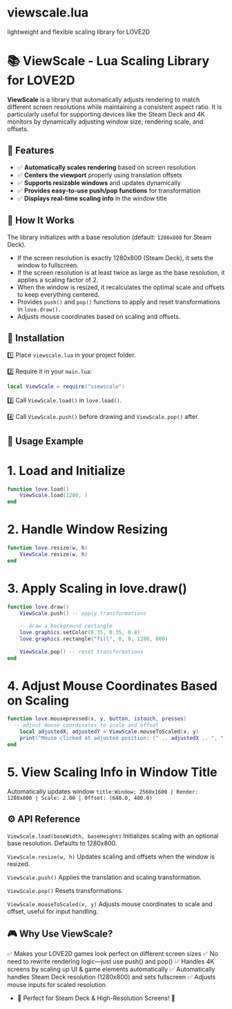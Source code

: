 # viewscale.lua
lightweight and flexible scaling library for LOVE2D


# 📚 ViewScale - Lua Scaling Library for LOVE2D

**ViewScale** is a library that automatically adjusts rendering to match different screen resolutions while maintaining a consistent aspect ratio. It is particularly useful for supporting devices like the Steam Deck and 4K monitors by dynamically adjusting window size, rendering scale, and offsets.

## 🌟 Features

- ✅ **Automatically scales rendering** based on screen resolution
- ✅ **Centers the viewport** properly using translation offsets
- ✅ **Supports resizable windows** and updates dynamically
- ✅ **Provides easy-to-use push/pop functions** for transformation
- ✅ **Displays real-time scaling info** in the window title

## 📌 How It Works

The library initializes with a base resolution (default: `1280x800` for Steam Deck).
- If the screen resolution is exactly 1280x800 (Steam Deck), it sets the window to fullscreen.
- If the screen resolution is at least twice as large as the base resolution, it applies a scaling factor of 2.
- When the window is resized, it recalculates the optimal scale and offsets to keep everything centered.
- Provides `push()` and `pop()` functions to apply and reset transformations in `love.draw()`.
- Adjusts mouse coordinates based on scaling and offsets.

## 🚀 Installation

1️⃣ Place `viewscale.lua` in your project folder.

2️⃣ Require it in your `main.lua`:

```lua
local ViewScale = require("viewscale")
```

3️⃣ Call `ViewScale.load()` in `love.load()`.

4️⃣ Call `ViewScale.push()` before drawing and `ViewScale.pop()` after.

## 📝 Usage Example

# 1. Load and Initialize

```lua
function love.load()
    ViewScale.load(1280, )
end
```

# 2. Handle Window Resizing

```lua
function love.resize(w, h)
    ViewScale.resize(w, h)
end
```

# 3. Apply Scaling in **love.draw()**

```lua
function love.draw()
    ViewScale.push() -- apply transformations
    
    -- draw a background rectangle
    love.graphics.setColor(0.35, 0.35, 0.8)
    love.graphics.rectangle("fill", 0, 0, 1280, 800)
    
    ViewScale.pop() -- reset transformations
end
```

# 4. Adjust Mouse Coordinates Based on Scaling
```lua
function love.mousepressed(x, y, button, istouch, presses)
  -- adjust mouse coordinates to scale and offset
    local adjustedX, adjustedY = ViewScale.mouseToScaled(x, y)
    print("Mouse clicked at adjusted position: (" .. adjustedX .. ", " .. adjustedY .. ")")
end
```

# 5. View Scaling Info in Window Title

Automatically updates window `title:Window: 2560x1600 | Render: 1280x800 | Scale: 2.00 | Offset: (640.0, 480.0)`

## ⚙️ API Reference

`ViewScale.load(baseWidth, baseHeight)`
Initializes scaling with an optional base resolution. Defaults to 1280x800.

`ViewScale.resize(w, h)`
Updates scaling and offsets when the window is resized.

`ViewScale.push()`
Applies the translation and scaling transformation.

`ViewScale.pop()`
Resets transformations.

`ViewScale.mouseToScaled(x, y)`
Adjusts mouse coordinates to scale and offset, useful for input handling.

## 🎮 Why Use ViewScale?

✅ Makes your LOVE2D games look perfect on different screen sizes
✅ No need to rewrite rendering logic—just use push() and pop()
✅ Handles 4K screens by scaling up UI & game elements automatically
✅ Automatically handles Steam Deck resolution (1280x800) and sets fullscreen
✅ Adjusts mouse inputs for scaled resolution

* 🎯 Perfect for Steam Deck & High-Resolution Screens! 🚀

